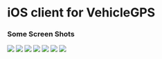 # iOS client for VehicleGPS
### Some Screen Shots
![](https://github.com/bergthor13/VehicleGPS-iOS/raw/master/doc/01-logs.png)
![](https://github.com/bergthor13/VehicleGPS-iOS/raw/master/doc/02-history.png)
![](https://github.com/bergthor13/VehicleGPS-iOS/raw/master/doc/03-history-details.png)
![](https://github.com/bergthor13/VehicleGPS-iOS/raw/master/doc/04-log-map.png)
![](https://github.com/bergthor13/VehicleGPS-iOS/raw/master/doc/05-log-graphs.png)
![](https://github.com/bergthor13/VehicleGPS-iOS/raw/master/doc/06-log-graphs-actions.png)
![](https://github.com/bergthor13/VehicleGPS-iOS/raw/master/doc/07-vehicles.png)
